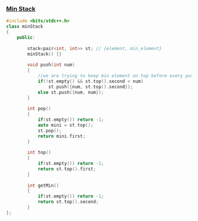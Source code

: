 ### [Min Stack](https://www.codingninjas.com/studio/problems/min-stack_8230861?challengeSlug=striver-sde-challenge&leftPanelTab=0)

```cpp
#include <bits/stdc++.h> 
class minStack
{
	public:
		
		stack<pair<int, int>> st; // {element, min_element}
		minStack() {}
		
		void push(int num)
		{
			//we are trying to keep min element on top before every push
			if(!st.empty() && st.top().second < num)
				st.push({num, st.top().second});
			else st.push({num, num});
		}
		
		int pop()
		{
			if(st.empty()) return -1;
			auto mini = st.top();
			st.pop();
			return mini.first;
		}
		
		int top()
		{
			if(st.empty()) return -1;
			return st.top().first;
		}
		
		int getMin()
		{
			if(st.empty()) return -1;
			return st.top().second;
		}
};
```